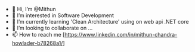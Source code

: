 - 👋 Hi, I’m @Mithun
- 👀 I’m interested in Software Development
- 🌱 I’m currently learning 'Clean Architecture' using on web api .NET core
- 💞️ I’m looking to collaborate on ...
- 📫 How to reach me [https://www.linkedin.com/in/mithun-chandra-howlader-b78268a1/]
